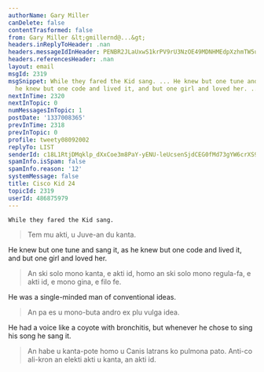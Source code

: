 ```yaml
---
authorName: Gary Miller
canDelete: false
contentTrasformed: false
from: Gary Miller &lt;gmillernd@...&gt;
headers.inReplyToHeader: .nan
headers.messageIdInHeader: PENBR2JLaUxwS1krPV9rU3NzOE49MDNHMEdpXzhmTW5uNXlTTy1FVVNGQzM1M3Z2bkZ1UUBtYWlsLmdtYWlsLmNvbT4=
headers.referencesHeader: .nan
layout: email
msgId: 2319
msgSnippet: While they fared the Kid sang. ... He knew but one tune and sang it, as
  he knew but one code and lived it, and but one girl and loved her. ... He was a
nextInTime: 2320
nextInTopic: 0
numMessagesInTopic: 1
postDate: '1337008365'
prevInTime: 2318
prevInTopic: 0
profile: tweety08092002
replyTo: LIST
senderId: c18L1RtjDMqklp_dXxCoe3m8PaY-yENU-leUcsenSjdCEG0fMd73gYW6crXS9TeT2ywQf2yDRbeF4ieV0uh0zcwOTHtWOXjH
spamInfo.isSpam: false
spamInfo.reason: '12'
systemMessage: false
title: Cisco Kid 24
topicId: 2319
userId: 486875979
---
```


	While they fared the Kid sang.
> Tem mu akti, u Juve-an du kanta.

He knew but one tune and sang it, as he knew but one code and lived
it, and but one girl and loved her.
> An ski solo mono kanta, e akti id, homo an ski solo mono regula-fa, e akti id, e mono gina, e filo fe.

He was a single-minded man of conventional ideas.
> An pa es u mono-buta andro ex plu vulga idea.

He had a voice like a coyote with bronchitis, but whenever he chose to
sing his song he sang it.
> An habe u kanta-pote homo u Canis latrans ko pulmona pato.  Anti-co ali-kron an elekti akti u kanta, an akti id.

